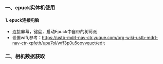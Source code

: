 ###  一、epuck实体机使用
#### 1. epuck连接电脑
- 连接屏幕，键盘，启动Epuck中自带的树莓派
- 设置wifi,参考：https://ustb-mdrl-nav-ctr.yuque.com/org-wiki-ustb-mdrl-nav-ctr-xpfeth/upa7ol/wff3p0u5oovvquct/edit


### 二、相机数据获取
